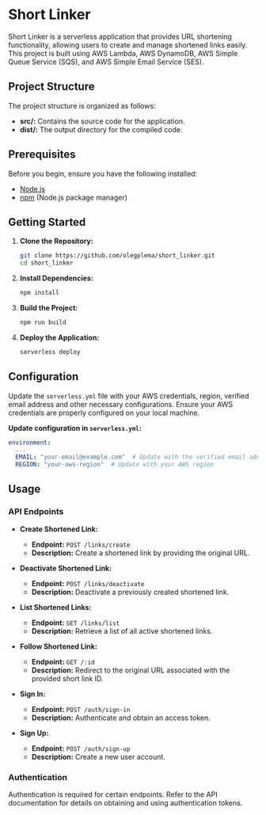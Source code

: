 # Short Linker

Short Linker is a serverless application that provides URL shortening functionality, allowing users to create and manage shortened links easily. This project is built using AWS Lambda, AWS DynamoDB, AWS Simple Queue Service (SQS), and AWS Simple Email Service (SES).

## Project Structure

The project structure is organized as follows:

- **src/:** Contains the source code for the application.
- **dist/:** The output directory for the compiled code.

## Prerequisites

Before you begin, ensure you have the following installed:

- [Node.js](https://nodejs.org/)
- [npm](https://www.npmjs.com/) (Node.js package manager)

## Getting Started

1. **Clone the Repository:**

   ```bash
   git clone https://github.com/olegplema/short_linker.git
   cd short_linker
   ```

2. **Install Dependencies:**

   ```bash
   npm install
   ```

3. **Build the Project:**

   ```bash
   npm run build
   ```

4. **Deploy the Application:**

   ```bash
   serverless deploy
   ```

## Configuration

Update the `serverless.yml` file with your AWS credentials, region, verified email address and other necessary configurations. Ensure your AWS credentials are properly configured on your local machine.

**Update configuration in `serverless.yml`:**

   ```yaml
   environment:
     ...
     EMAIL: "your-email@example.com"  # Update with the verified email address
     REGION: "your-aws-region"  # Update with your AWS region
   ```

## Usage

### API Endpoints

- **Create Shortened Link:**
    - **Endpoint:** `POST /links/create`
    - **Description:** Create a shortened link by providing the original URL.

- **Deactivate Shortened Link:**
    - **Endpoint:** `POST /links/deactivate`
    - **Description:** Deactivate a previously created shortened link.

- **List Shortened Links:**
    - **Endpoint:** `GET /links/list`
    - **Description:** Retrieve a list of all active shortened links.

- **Follow Shortened Link:**
    - **Endpoint:** `GET /:id`
    - **Description:** Redirect to the original URL associated with the provided short link ID.

- **Sign In:**
    - **Endpoint:** `POST /auth/sign-in`
    - **Description:** Authenticate and obtain an access token.

- **Sign Up:**
    - **Endpoint:** `POST /auth/sign-up`
    - **Description:** Create a new user account.

### Authentication

Authentication is required for certain endpoints. Refer to the API documentation for details on obtaining and using authentication tokens.
